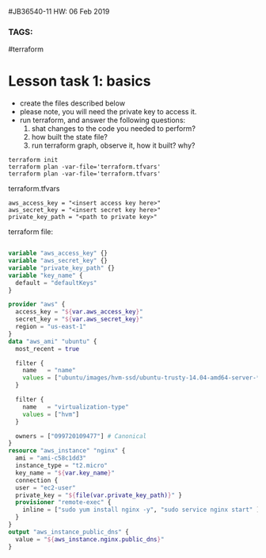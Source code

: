 #JB36540-11 HW: 06 Feb 2019
### TAGS:
\#terraform 
# Lesson task 1: basics

* create the files described below
* please note, you will need the private key to access it. 
* run terraform, and answer the following questions:
  1. shat changes to the code you needed to perform?
  2. how built the state file? 
  3. run terraform graph, observe it, how it built? why?
```jshelllanguage
terraform init
terraform plan -var-file='terraform.tfvars' 
terraform plan -var-file='terraform.tfvars' 
```


terraform.tfvars
```jshelllanguage
aws_access_key = "<insert access key here>"
aws_secret_key = "<insert secret key here>"
private_key_path = "<path to private key>"
```



terraform file:
```terraform

variable "aws_access_key" {} 
variable "aws_secret_key" {} 
variable "private_key_path" {} 
variable "key_name" { 
  default = "defaultKeys" 
} 

provider "aws" { 
  access_key = "${var.aws_access_key}"
  secret_key = "${var.aws_secret_key}"
  region = "us-east-1" 
}
data "aws_ami" "ubuntu" {
  most_recent = true

  filter {
    name   = "name"
    values = ["ubuntu/images/hvm-ssd/ubuntu-trusty-14.04-amd64-server-*"]
  }

  filter {
    name   = "virtualization-type"
    values = ["hvm"]
  }

  owners = ["099720109477"] # Canonical
}
resource "aws_instance" "nginx" { 
  ami = "ami-c58c1dd3"
  instance_type = "t2.micro"
  key_name = "${var.key_name}" 
  connection { 
  user = "ec2-user"
  private_key = "${file(var.private_key_path)}" }
  provisioner "remote-exec" { 
    inline = ["sudo yum install nginx -y", "sudo service nginx start" ]
  }
}  
output "aws_instance_public_dns" { 
  value = "${aws_instance.nginx.public_dns}"
} 


```
